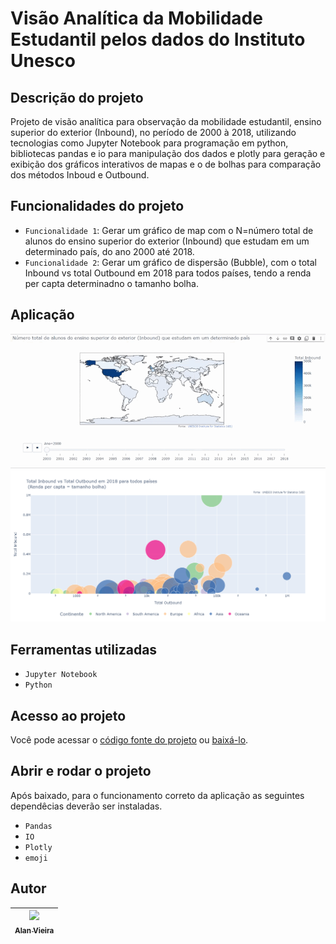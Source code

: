 # Visão Analítica da Mobilidade Estudantil pelos dados do Instituto Unesco 
## Descrição do projeto
Projeto de visão analítica para observação da mobilidade estudantil, ensino superior do exterior (Inbound), no período de 2000 à 2018, utilizando tecnologias como Jupyter Notebook para programação em python, bibliotecas pandas e io para manipulação dos dados e plotly para geração e exibição dos gráficos interativos de mapas e o de bolhas para comparação dos métodos Inboud e Outbound.

## Funcionalidades do projeto

- `Funcionalidade 1`: Gerar um gráfico de map com o N=número total de alunos do ensino superior do exterior (Inbound) que estudam em um determinado país, do ano 2000 até 2018.
- `Funcionalidade 2`: Gerar um gráfico de dispersão (Bubble), com o total Inbound vs total Outbound em 2018 para todos países, tendo a renda per capta determinadno o tamanho bolha.

## Aplicação

![Mapa da Mobilidade Estudantil](./img/mapa_animado.gif)
![Gráfico de Bolhas](./img/bolhas.png)

## Ferramentas utilizadas
- `Jupyter Notebook`
- `Python`

## Acesso ao projeto

Você pode acessar o [código fonte do projeto](https://github.com/alan-vieira/mob_estudante_unesco/blob/main/unesco_mobilidade_estudantil.ipynb) ou [baixá-lo](https://github.com/alan-vieira/mob_estudante_unesco/archive/refs/heads/main.zip).

## Abrir e rodar o projeto
Após baixado, para o funcionamento correto da aplicação as seguintes dependêcias deverão ser instaladas.

- `Pandas`
- `IO`
- `Plotly`
- `emoji`

## Autor

| [<img src="https://avatars.githubusercontent.com/alan-vieira" width=115><br><sub>Alan Vieira</sub>](https://github.com/alan-vieira) |
| :---: |
